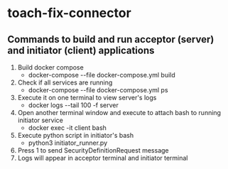 # toach-fix-connector

## Commands to build and run acceptor (server) and initiator (client) applications

1. Build docker compose
    - docker-compose --file docker-compose.yml build
2. Check if all services are running
    - docker-compose --file docker-compose.yml ps
3. Execute it on one terminal to view server's logs
    - docker logs --tail 100 -f server
4. Open another terminal window and execute to attach bash to running initiator service
    - docker exec -it client bash
5. Execute python script in initiator's bash
    - python3 initiator_runner.py
6. Press 1 to send SecurityDefinitionRequest message
7. Logs will appear in acceptor terminal and initiator terminal